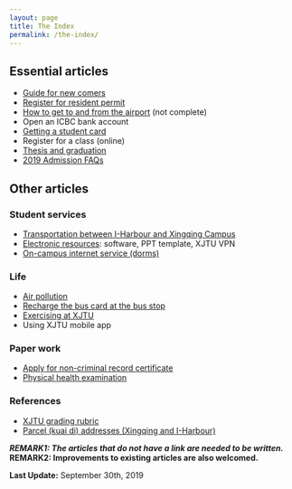 ```yaml
---
layout: page
title: The Index
permalink: /the-index/
---
```

## Essential articles
* [Guide for new comers](/guidelines/new-comers)
* [Register for resident permit](../guidelines/resident-permit)
* [How to get to and from the airport](/guidelines/airport-transport) (not complete)
* Open an ICBC bank account
* [Getting a student card](/guidelines/get-a-student-card)
* Register for a class (online)
* [Thesis and graduation](/guidelines/thesis)
* [2019 Admission FAQs](/guidelines/2019-admission-faq)

## Other articles
### Student services
* [Transportation between I-Harbour and Xingqing Campus](/guidelines/transport-iharbour-xingqing)
* [Electronic resources](/guidelines/electronic-resources): software, PPT template, XJTU VPN
* [On-campus internet service (dorms)](/guidelines/campus-internet-service)

### Life
* [Air pollution](/guidelines/air-pollution/)
* [Recharge the bus card at the bus stop](/guidelines/recharge-bus-card-bus-stop/)
* [Exercising at XJTU](/guidelines/exercise/)
* Using XJTU mobile app
  
### Paper work
* [Apply for non-criminal record certificate](/guidelines/non-criminal-record/)
* [Physical health examination](/guidelines/health-exam/)

### References
* [XJTU grading rubric](/guidelines/ref-grades)
* [Parcel (kuai di) addresses (Xingqing and I-Harbour)](/guidelines/xjtu-parcel-address)

***REMARK1: The articles that do not have a link are needed to be written.***
<br />
**REMARK2: Improvements to existing articles are also welcomed.**

**Last Update:** September 30th, 2019